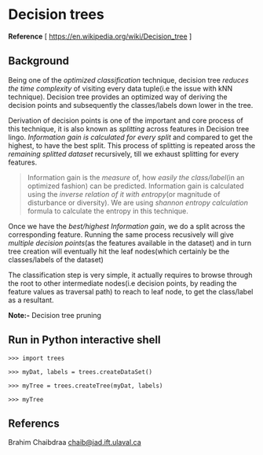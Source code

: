 # Decision trees
**Reference** [ https://en.wikipedia.org/wiki/Decision_tree ]

## Background
Being one of the *optimized classification* technique, decision tree *reduces the time complexity* of visiting every data tuple(i.e the issue with kNN technique). Decision tree provides an optimized way of deriving the decision points and subsequently the classes/labels down lower in the tree.

Derivation of decision points is one of the important and core process of this technique, it is also known as *splitting* across features in Decision tree lingo. *Information gain is calculated for every split* and compared to get the highest, to have the best split. This process of splitting is repeated aross the *remaining splitted dataset* recursively, till we exhaust splitting for every features.

> Information gain is the *measure* of, how *easily the class/label*(in an optimized fashion) can be predicted. Information gain is calculated using the *inverse relation of it with entropy*(or magnitude of disturbance or diversity). We are using *shannon entropy calculation* formula to calculate the entropy in this technique.

Once we have the *best/highest Information gain*, we do a split across the corresponding feature. Running the same process recusively will give *multiple decision points*(as the features available in the dataset) and in turn tree creation will eventually hit the leaf nodes(which certainly be the classes/labels of the dataset)

The classification step is very simple, it actually requires to browse through the root to other intermediate nodes(i.e decision points, by reading the feature values as traversal path) to reach to leaf node, to get the class/label as a resultant.

**Note:-** Decision tree pruning

## Run in Python interactive shell
    >>> import trees

    >>> myDat, labels = trees.createDataSet()

    >>> myTree = trees.createTree(myDat, labels)    
    
    >>> myTree

## Referencs
Brahim Chaibdraa 
<chaib@iad.ift.ulaval.ca>
